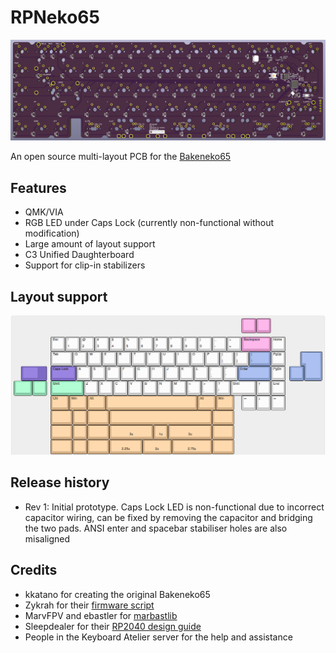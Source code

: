 # RPNeko65

![alt text](./images/rev1-pcb-purple.png "PCB Image")

An open source multi-layout PCB for the [Bakeneko65](https://github.com/kkatano/bakeneko-65)

## Features
- QMK/VIA
- RGB LED under Caps Lock (currently non-functional without modification)
- Large amount of layout support
- C3 Unified Daughterboard
- Support for clip-in stabilizers

## Layout support
![alt text](./images/rev1_layout_support.png "Layout Support")

## Release history
- Rev 1: Initial prototype. Caps Lock LED is non-functional due to incorrect capacitor wiring, can be fixed by removing the capacitor and bridging the two pads. ANSI enter and spacebar stabiliser holes are also misaligned

## Credits
- kkatano for creating the original Bakeneko65
- Zykrah for their [firmware script](https://github.com/zykrah/firmware-scripts)
- MarvFPV and ebastler for [marbastlib](https://github.com/ebastler/marbastlib)
- Sleepdealer for their [RP2040 design guide](https://github.com/Sleepdealr/RP2040-designguide)
- People in the Keyboard Atelier server for the help and assistance
